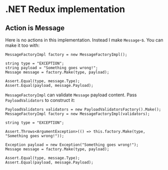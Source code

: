 # .NET Redux implementation

## Action is Message

Here is no actions in this implementation. Instead I make `Message`-s. You can make it too with:

    MessageFactoryImpl factory = new MessageFactoryImpl();

    string type = "EXCEPTION";
    string payload = "Something goes wrong!";
    Message message = factory.Make(type, payload);

    Assert.Equal(type, message.Type);
    Assert.Equal(payload, message.Payload);


`MessageFactoryImpl` can validate `Message` payload content. Pass `PayloadValidators` to construct it:
    
    PayloadValidators validators = new PayloadValidatorsFactory().Make();
    MessageFactoryImpl factory = new MessageFactoryImpl(validators);

    string type = "EXCEPTION";

    Assert.Throws<ArgumentException>(() => this.factory.Make(type, "Something goes wrong!"));

    Exception payload = new Exception("Something goes wrong!");
    Message message = factory.Make(type, payload);

    Assert.Equal(type, message.Type);
    Assert.Equal(payload, message.Payload);
    
